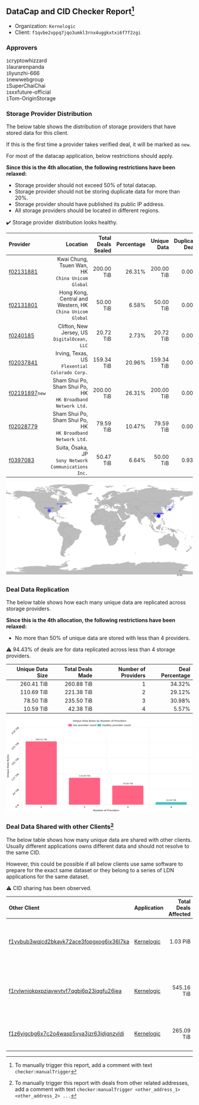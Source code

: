 ## DataCap and CID Checker Report[^1]
 - Organization: `Kernelogic`
 - Client: `f1qvbe2vppq7jqo3umkl3rnx4uggkxtxi6f7f2zgi`
### Approvers
`1`cryptowhizzard<br/>`1`laurarenpanda<br/>`1`liyunzhi-666<br/>`1`newwebgroup<br/>`1`SuperChaiChai<br/>`1`sxxfuture-official<br/>`1`Tom-OriginStorage

### Storage Provider Distribution
The below table shows the distribution of storage providers that have stored data for this client.

If this is the first time a provider takes verified deal, it will be marked as `new`.

For most of the datacap application, below restrictions should apply.

**Since this is the 4th allocation, the following restrictions have been relaxed:**
 - Storage provider should not exceed 50% of total datacap.
 - Storage provider should not be storing duplicate data for more than 20%.
 - Storage provider should have published its public IP address.
 - All storage providers should be located in different regions.

✔️ Storage provider distribution looks healthy.

| Provider                                                    |                                                       Location | Total Deals Sealed | Percentage | Unique Data | Duplicate Deals |
| :---------------------------------------------------------- | -------------------------------------------------------------: | -----------------: | ---------: | ----------: | --------------: |
| [f02131881](https://filfox.info/en/address/f02131881)       |            Kwai Chung, Tsuen Wan, HK<br/>`China Unicom Global` |         200.00 TiB |     26.31% |  200.00 TiB |           0.00% |
| [f02131801](https://filfox.info/en/address/f02131801)       |   Hong Kong, Central and Western, HK<br/>`China Unicom Global` |          50.00 TiB |      6.58% |   50.00 TiB |           0.00% |
| [f0240185](https://filfox.info/en/address/f0240185)         |                Clifton, New Jersey, US<br/>`DigitalOcean, LLC` |          20.72 TiB |      2.73% |   20.72 TiB |           0.00% |
| [f02037841](https://filfox.info/en/address/f02037841)       |              Irving, Texas, US<br/>`Flexential Colorado Corp.` |         159.34 TiB |     20.96% |  159.34 TiB |           0.00% |
| [f02191897](https://filfox.info/en/address/f02191897)`new`  | Sham Shui Po, Sham Shui Po, HK<br/>`HK Broadband Network Ltd.` |         200.00 TiB |     26.31% |  200.00 TiB |           0.00% |
| [f02028779](https://filfox.info/en/address/f02028779)       | Sham Shui Po, Sham Shui Po, HK<br/>`HK Broadband Network Ltd.` |          79.59 TiB |     10.47% |   79.59 TiB |           0.00% |
| [f0397083](https://filfox.info/en/address/f0397083)         |        Suita, Ōsaka, JP<br/>`Sony Network Communications Inc.` |          50.47 TiB |      6.64% |   50.00 TiB |           0.93% |

<img src="https://raw.githubusercontent.com/data-preservation-programs/filplus-checker-assets/main/filecoin-project/filecoin-plus-large-datasets/issues/1637/1689236303386.png"/>

### Deal Data Replication
The below table shows how each many unique data are replicated across storage providers.


**Since this is the 4th allocation, the following restrictions have been relaxed:**
- No more than 50% of unique data are stored with less than 4 providers.

⚠️ 94.43% of deals are for data replicated across less than 4 storage providers.

| Unique Data Size | Total Deals Made | Number of Providers | Deal Percentage |
| ---------------: | ---------------: | ------------------: | --------------: |
|       260.41 TiB |       260.88 TiB |                   1 |          34.32% |
|       110.69 TiB |       221.38 TiB |                   2 |          29.12% |
|        78.50 TiB |       235.50 TiB |                   3 |          30.98% |
|        10.59 TiB |        42.38 TiB |                   4 |           5.57% |

<img src="https://raw.githubusercontent.com/data-preservation-programs/filplus-checker-assets/main/filecoin-project/filecoin-plus-large-datasets/issues/1637/1689236304178.png"/>

### Deal Data Shared with other Clients[^3]
The below table shows how many unique data are shared with other clients.
Usually different applications owns different data and should not resolve to the same CID.

However, this could be possible if all below clients use same software to prepare for the exact same dataset or they belong to a series of LDN applications for the same dataset.

⚠️ CID sharing has been observed.

| Other Client                                                                                                          | Application                                                                                | Total Deals Affected | Unique CIDs | Approvers                                                                                                                          |
| :-------------------------------------------------------------------------------------------------------------------- | :----------------------------------------------------------------------------------------- | -------------------: | ----------: | :--------------------------------------------------------------------------------------------------------------------------------- |
| [f1yvbub3wqjcd2bkayk72ace3fopgxog6ix36l7ka](https://filfox.info/en/address/f1yvbub3wqjcd2bkayk72ace3fopgxog6ix36l7ka) | [Kernelogic](https://github.com/filecoin-project/filecoin-plus-large-datasets/issues/1639) |             1.03 PiB |      11,529 | `1`a1991car<br/>`1`cryptowhizzard<br/>`1`laurarenpanda<br/>`1`mikezli<br/>`2`newwebgroup<br/>`1`nj-steve<br/>`1`xinaxu             |
| [f1rylwniokpxpziavwvtvf7qgbj6p23iqgfu26iea](https://filfox.info/en/address/f1rylwniokpxpziavwvtvf7qgbj6p23iqgfu26iea) | [Kernelogic](https://github.com/filecoin-project/filecoin-plus-large-datasets/issues/1638) |           545.16 TiB |      11,200 | `1`cryptowhizzard<br/>`1`laurarenpanda<br/>`1`liyunzhi-666<br/>`1`SuperChaiChai<br/>`1`sxxfuture-official<br/>`1`Tom-OriginStorage |
| [f1z6yigcbg6x7c2o4wasp5vya3jzr63jdjqnzvldi](https://filfox.info/en/address/f1z6yigcbg6x7c2o4wasp5vya3jzr63jdjqnzvldi) | [Kernelogic](https://github.com/filecoin-project/filecoin-plus-large-datasets/issues/1640) |           265.09 TiB |       4,533 | `1`cryptowhizzard<br/>`1`laurarenpanda<br/>`1`SuperChaiChai<br/>`1`sxxfuture-official                                              |

[^1]: To manually trigger this report, add a comment with text `checker:manualTrigger`

[^2]: Deals from those addresses are combined into this report as they are specified with `checker:manualTrigger`

[^3]: To manually trigger this report with deals from other related addresses, add a comment with text `checker:manualTrigger <other_address_1> <other_address_2> ...`

